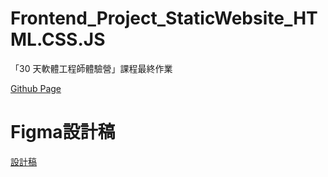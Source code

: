 # Frontend_Project_StaticWebsite_HTML.CSS.JS
「30 天軟體工程師體驗營」課程最終作業

 [Github Page](https://pennycy.github.io/Frontend_Project_StaticWebsite_HTML.CSS.JS/)

# Figma設計稿
[設計稿](https://www.figma.com/design/bBHUp0TeM0yjAlkjtyxQJI/2025ver.-%E9%AB%94%E9%A9%97%E7%87%9F%E5%AD%B8%E7%94%9F%E8%A8%AD%E8%A8%88%E7%A8%BF?node-id=236-1107&p=f&t=zAj9VU1L9P9zxHT2-0)